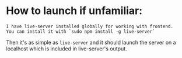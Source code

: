 # How to launch if unfamiliar:

	I have live-server installed globally for working with frontend.
	You can install it with `sudo npm install -g live-server`

Then it's as simple as `live-server` and it should launch the server on a localhost which is included in live-server's output. 
